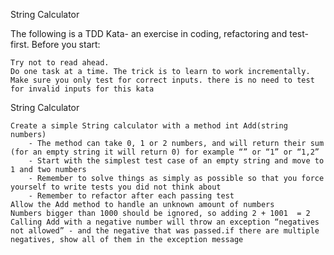 String Calculator

The following is a TDD Kata- an exercise in coding, refactoring and test-first.
Before you start: 

    Try not to read ahead.
    Do one task at a time. The trick is to learn to work incrementally.
    Make sure you only test for correct inputs. there is no need to test for invalid inputs for this kata

String Calculator

    Create a simple String calculator with a method int Add(string numbers)
        - The method can take 0, 1 or 2 numbers, and will return their sum (for an empty string it will return 0) for example “” or “1” or “1,2”
        - Start with the simplest test case of an empty string and move to 1 and two numbers
        - Remember to solve things as simply as possible so that you force yourself to write tests you did not think about
        - Remember to refactor after each passing test
    Allow the Add method to handle an unknown amount of numbers
    Numbers bigger than 1000 should be ignored, so adding 2 + 1001  = 2
    Calling Add with a negative number will throw an exception “negatives not allowed” - and the negative that was passed.if there are multiple negatives, show all of them in the exception message 
